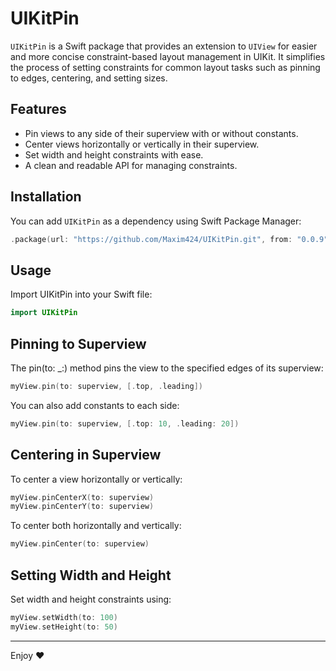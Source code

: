 # UIKitPin

`UIKitPin` is a Swift package that provides an extension to `UIView` for easier and more concise constraint-based layout management in UIKit. It simplifies the process of setting constraints for common layout tasks such as pinning to edges, centering, and setting sizes.

## Features

- Pin views to any side of their superview with or without constants.
- Center views horizontally or vertically in their superview.
- Set width and height constraints with ease.
- A clean and readable API for managing constraints.

## Installation

You can add `UIKitPin` as a dependency using Swift Package Manager:

```swift
.package(url: "https://github.com/Maxim424/UIKitPin.git", from: "0.0.9")
```

## Usage

Import UIKitPin into your Swift file:

```swift
import UIKitPin
```

## Pinning to Superview

The pin(to: _:) method pins the view to the specified edges of its superview:

```swift
myView.pin(to: superview, [.top, .leading])
```

You can also add constants to each side:

```swift
myView.pin(to: superview, [.top: 10, .leading: 20])
```

## Centering in Superview

To center a view horizontally or vertically:

```swift
myView.pinCenterX(to: superview)
myView.pinCenterY(to: superview)
```

To center both horizontally and vertically:

```swift
myView.pinCenter(to: superview)
```

## Setting Width and Height

Set width and height constraints using:

```swift
myView.setWidth(to: 100)
myView.setHeight(to: 50)
```

---
Enjoy ❤️
